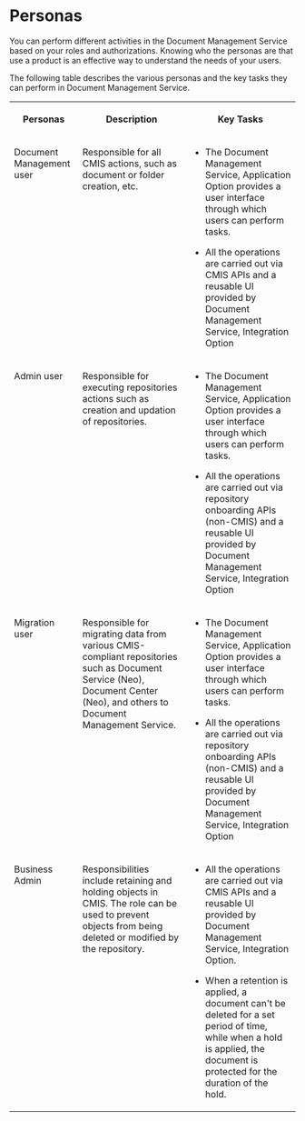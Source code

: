 <!-- loio2b6b3c4c3ad64832bd1e13e6be598655 -->

# Personas

You can perform different activities in the Document Management Service based on your roles and authorizations. Knowing who the personas are that use a product is an effective way to understand the needs of your users.

The following table describes the various personas and the key tasks they can perform in Document Management Service.


<table>
<tr>
<th valign="top">

Personas

</th>
<th valign="top">

Description

</th>
<th valign="top">

Key Tasks

</th>
</tr>
<tr>
<td valign="top">

Document Management user

</td>
<td valign="top">

Responsible for all CMIS actions, such as document or folder creation, etc.

</td>
<td valign="top">

-   The Document Management Service, Application Option provides a user interface through which users can perform tasks.

-   All the operations are carried out via CMIS APIs and a reusable UI provided by Document Management Service, Integration Option



</td>
</tr>
<tr>
<td valign="top">

Admin user

</td>
<td valign="top">

Responsible for executing repositories actions such as creation and updation of repositories.

</td>
<td valign="top">

-   The Document Management Service, Application Option provides a user interface through which users can perform tasks.

-   All the operations are carried out via repository onboarding APIs \(non-CMIS\) and a reusable UI provided by Document Management Service, Integration Option



</td>
</tr>
<tr>
<td valign="top">

Migration user

</td>
<td valign="top">

Responsible for migrating data from various CMIS-compliant repositories such as Document Service \(Neo\), Document Center \(Neo\), and others to Document Management Service.

</td>
<td valign="top">

-   The Document Management Service, Application Option provides a user interface through which users can perform tasks.

-   All the operations are carried out via repository onboarding APIs \(non-CMIS\) and a reusable UI provided by Document Management Service, Integration Option



</td>
</tr>
<tr>
<td valign="top">

Business Admin

</td>
<td valign="top">

Responsibilities include retaining and holding objects in CMIS. The role can be used to prevent objects from being deleted or modified by the repository.

</td>
<td valign="top">

-   All the operations are carried out via CMIS APIs and a reusable UI provided by Document Management Service, Integration Option.

-   When a retention is applied, a document can't be deleted for a set period of time, while when a hold is applied, the document is protected for the duration of the hold.




</td>
</tr>
</table>

